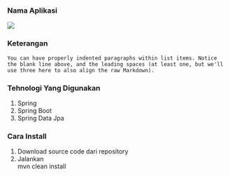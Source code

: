 ### Nama Aplikasi

![](/appimage/IFIXkHzk)

### Keterangan

    You can have properly indented paragraphs within list items. Notice the blank line above, and the leading spaces (at least one, but we'll use three here to also align the raw Markdown).

### Tehnologi Yang Digunakan

1. Spring
2. Spring Boot
3. Spring Data Jpa

### Cara Install

1. Download source code dari repository
2. Jalankan  
        mvn clean install
